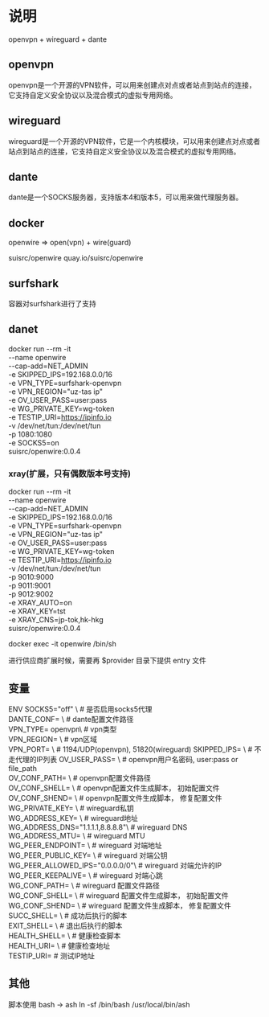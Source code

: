 # 说明

openvpn + wireguard + dante

## openvpn
openvpn是一个开源的VPN软件，可以用来创建点对点或者站点到站点的连接，它支持自定义安全协议以及混合模式的虚拟专用网络。

## wireguard
wireguard是一个开源的VPN软件，它是一个内核模块，可以用来创建点对点或者站点到站点的连接，它支持自定义安全协议以及混合模式的虚拟专用网络。

## dante
dante是一个SOCKS服务器，支持版本4和版本5，可以用来做代理服务器。

## docker

openwire => open(vpn) + wire(guard) 

suisrc/openwire
quay.io/suisrc/openwire

## surfshark

容器对surfshark进行了支持

## danet
docker run --rm -it \
--name openwire \
--cap-add=NET_ADMIN \
-e SKIPPED_IPS=192.168.0.0/16 \
-e VPN_TYPE=surfshark-openvpn \
-e VPN_REGION="uz-tas ip" \
-e OV_USER_PASS=user:pass \
-e WG_PRIVATE_KEY=wg-token \
-e TESTIP_URI=https://ipinfo.io \
-v /dev/net/tun:/dev/net/tun \
-p 1080:1080 \
-e SOCKS5=on \
suisrc/openwire:0.0.4

### xray(扩展，只有偶数版本号支持)
docker run --rm -it \
--name openwire \
--cap-add=NET_ADMIN \
-e SKIPPED_IPS=192.168.0.0/16 \
-e VPN_TYPE=surfshark-openvpn \
-e VPN_REGION="uz-tas ip" \
-e OV_USER_PASS=user:pass \
-e WG_PRIVATE_KEY=wg-token \
-e TESTIP_URI=https://ipinfo.io \
-v /dev/net/tun:/dev/net/tun \
-p 9010:9000 \
-p 9011:9001 \
-p 9012:9002 \
-e XRAY_AUTO=on \
-e XRAY_KEY=tst \
-e XRAY_CNS=jp-tok,hk-hkg \
suisrc/openwire:0.0.4

docker exec -it openwire /bin/sh

进行供应商扩展时候，需要再 $provider 目录下提供 entry 文件

## 变量

ENV SOCKS5="off" \ # 是否启用socks5代理  
    DANTE_CONF= \  # dante配置文件路径  
    VPN_TYPE= openvpn\ # vpn类型  
    VPN_REGION= \      # vpn区域  
    VPN_PORT= \        # 1194/UDP(openvpn), 51820(wireguard)
    SKIPPED_IPS= \  # 不走代理的IP列表
    OV_USER_PASS= \  # openvpn用户名密码, user:pass or file_path  
    OV_CONF_PATH= \  # openvpn配置文件路径  
    OV_CONF_SHELL= \  # openvpn配置文件生成脚本， 初始配置文件 
    OV_CONF_SHEND= \  # openvpn配置文件生成脚本， 修复配置文件   
    WG_PRIVATE_KEY= \  # wireguard私钥  
    WG_ADDRESS_KEY= \  # wireguard地址  
    WG_ADDRESS_DNS="1.1.1.1,8.8.8.8"\  # wireguard DNS  
    WG_ADDRESS_MTU= \  # wireguard MTU  
    WG_PEER_ENDPOINT= \  # wireguard 对端地址  
    WG_PEER_PUBLIC_KEY= \  # wireguard 对端公钥  
    WG_PEER_ALLOWED_IPS="0.0.0.0/0"\  # wireguard 对端允许的IP  
    WG_PEER_KEEPALIVE= \  # wireguard 对端心跳  
    WG_CONF_PATH= \  # wireguard 配置文件路径  
    WG_CONF_SHELL= \  # wireguard 配置文件生成脚本， 初始配置文件  
    WG_CONF_SHEND= \  # wireguard 配置文件生成脚本， 修复配置文件
    SUCC_SHELL= \  # 成功后执行的脚本  
    EXIT_SHELL= \  # 退出后执行的脚本  
    HEALTH_SHELL= \  # 健康检查脚本  
    HEALTH_URI= \  # 健康检查地址  
    TESTIP_URI=  # 测试IP地址

## 其他

脚本使用 bash -> ash
ln -sf /bin/bash /usr/local/bin/ash
